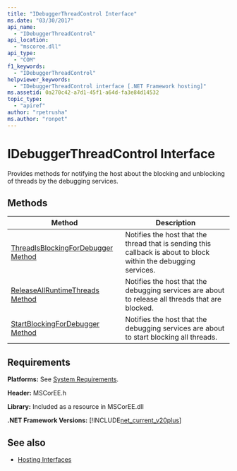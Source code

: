 ```yaml
---
title: "IDebuggerThreadControl Interface"
ms.date: "03/30/2017"
api_name: 
  - "IDebuggerThreadControl"
api_location: 
  - "mscoree.dll"
api_type: 
  - "COM"
f1_keywords: 
  - "IDebuggerThreadControl"
helpviewer_keywords: 
  - "IDebuggerThreadControl interface [.NET Framework hosting]"
ms.assetid: 0a270c42-a7d1-45f1-a64d-fa3e84d14532
topic_type: 
  - "apiref"
author: "rpetrusha"
ms.author: "ronpet"
---
```

# IDebuggerThreadControl Interface
Provides methods for notifying the host about the blocking and unblocking of threads by the debugging services.  
  
## Methods  
  
|Method|Description|  
|------------|-----------------|  
|[ThreadIsBlockingForDebugger Method](../../../../docs/framework/unmanaged-api/hosting/idebuggerthreadcontrol-threadisblockingfordebugger-method.md)|Notifies the host that the thread that is sending this callback is about to block within the debugging services.|  
|[ReleaseAllRuntimeThreads Method](../../../../docs/framework/unmanaged-api/hosting/idebuggerthreadcontrol-releaseallruntimethreads-method.md)|Notifies the host that the debugging services are about to release all threads that are blocked.|  
|[StartBlockingForDebugger Method](../../../../docs/framework/unmanaged-api/hosting/idebuggerthreadcontrol-startblockingfordebugger-method.md)|Notifies the host that the debugging services are about to start blocking all threads.|  
  
## Requirements  
 **Platforms:** See [System Requirements](../../../../docs/framework/get-started/system-requirements.md).  
  
 **Header:** MSCorEE.h  
  
 **Library:** Included as a resource in MSCorEE.dll  
  
 **.NET Framework Versions:** [!INCLUDE[net_current_v20plus](../../../../includes/net-current-v20plus-md.md)]  
  
## See also
- [Hosting Interfaces](../../../../docs/framework/unmanaged-api/hosting/hosting-interfaces.md)
